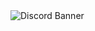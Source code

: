 <img src="https://discordapp.com/api/guilds/917924763270266932/widget.png?style=banner2" alt="Discord Banner">
